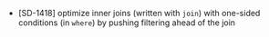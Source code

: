 - [SD-1418] optimize inner joins (written with `join`) with one-sided conditions (in `where`) by pushing filtering ahead of the join
